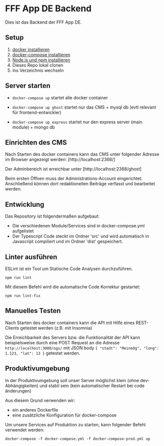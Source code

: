 # FFF App DE Backend

Dies ist das Backend der FFF App DE.

## Setup

1. [docker installieren](https://docs.docker.com/install/)
2. [docker-compose installieren](https://docs.docker.com/compose/install/)
3. [Node.js und npm installieren](https://docs.npmjs.com/downloading-and-installing-node-js-and-npm)
4. Dieses Repo lokal clonen
5. Ins Verzeichnis wechseln


## Server starten

* `docker-compose up` startet alle docker container

* `docker-compose up ghost` startet nur das CMS + mysql db (evtl relevant für frontend-entwickler)
* `docker-compose up express` startet nur den express server (main module) + mongo db


## Einrichten des CMS

Nach Starten des docker containers kann das CMS unter folgender Adresse im Browser angezeigt werden:
[http://localhost:2368/]

Der Adminbereich ist erreichbar unter [http://localhost:2368/ghost]

Beim ersten Öffnen muss der Administrations-Account eingerichtet.
Anschließend können dort redaktionellen Beiträge verfasst und bearbeitet werden.


## Entwicklung

Das Repository ist folgendermaßen aufgebaut:

* Die verschiedenen Module/Services sind in docker-compose.yml aufgelistet
* Der Typescript Code steckt im Ordner 'src'
  und wird automatisch in Javascript compiliert und im Ordner 'dist' gespeichert.


## Linter ausführen

ESLint ist ein Tool um Statische Code Analysen durchzuführen.

`npm run lint`


Mit diesem Befehl wird die automatische Code Korrektur gestartet:

`npm run lint-fix`

## Manuelles Testen

Nach Starten des docker containers kann die API mit Hilfe eines REST-Clients getestet werden (z.B. mit Insomnia)

Die Erreichbarkeit des Servers bzw. die Funktionalität der API kann beispielsweise durch eine POST Request an die Adresse `http://localhost:3000/ogs/` mit JSON body `{ "stadt": "MeineOg", "long": 1.123, "lat": 13 }` getestet werden.

## Produktivumgebung

In der Produktivumgebung soll unser Server möglichst klein (ohne dev-Abhängigkeiten) und stabil sein (kein automatischer Restart bei code änderungen)

Aus diesem Grund verwenden wir:
* ein anderes Dockerfile
* eine zusätzliche Konfiguration für docker-compose

Um unsere Services auf Produktion zu starten, kann folgender Befehl verwendet werden:

```
docker-compose -f docker-compose.yml -f docker-compose-prod.yml up
```
